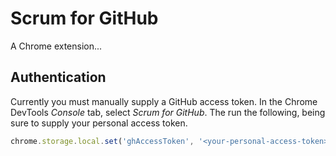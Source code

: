 # Scrum for GitHub

A Chrome extension...

## Authentication

Currently you must manually supply a GitHub access token. In the Chrome DevTools _Console_ tab, select _Scrum for GitHub_. The run the following, being sure to supply your personal access token.

```js
chrome.storage.local.set('ghAccessToken', '<your-personal-access-token>')
```
